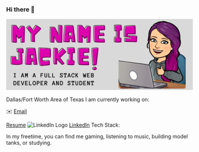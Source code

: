 ### Hi there 👋
![](images/banner.png)

Dallas/Fort Worth Area of Texas
I am currently working on:

:envelope: [Email](takalaj@verizon.net)

[Resume](images/JackieAtwoodResume2.pdf)
<img src="https://simpleicons.org/icons/linkedin.svg" alt="LinkedIn Logo"
	title="LinkedIn" width="100" height="100" />
[LinkedIn](https://www.linkedin.com/in/jackie-atwood/)
Tech Stack: 

In my freetime, you can find me gaming, listening to music, building model tanks, or studying.

